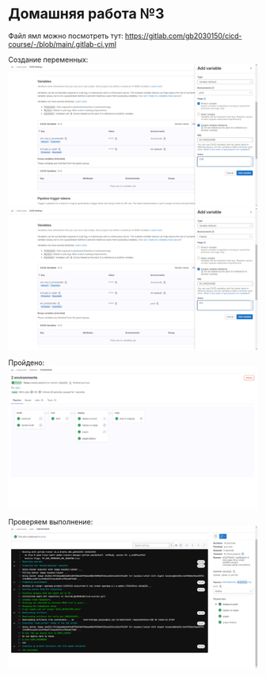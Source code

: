 # Домашняя работа №3

Файл ямл можно посмотреть тут: https://gitlab.com/gb2030150/cicd-course/-/blob/main/.gitlab-ci.yml

Создание переменных:
![](2.jpg)
![](3.jpg)

Пройдено:
![](1.jpg)

Проверяем выполнение:
![](4.jpg)